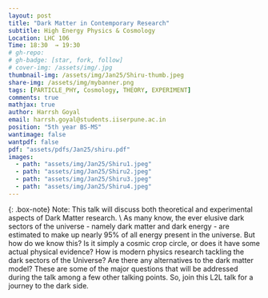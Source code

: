 ```yaml
---
layout: post
title: "Dark Matter in Contemporary Research"
subtitle: High Energy Physics & Cosmology
Location: LHC 106
Time: 18:30  → 19:30
# gh-repo:
# gh-badge: [star, fork, follow]
# cover-img: /assets/img/.jpg
thumbnail-img: /assets/img/Jan25/Shiru-thumb.jpeg
share-img: /assets/img/mybanner.png
tags: [PARTICLE_PHY, Cosmology, THEORY, EXPERIMENT]
comments: true
mathjax: true
author: Harrsh Goyal 
email: harrsh.goyal@students.iiserpune.ac.in
position: "5th year BS-MS"
wantimage: false
wantpdf: false
pdf: "assets/pdfs/Jan25/shiru.pdf"
images:
  - path: "assets/img/Jan25/Shiru1.jpeg"
  - path: "assets/img/Jan25/Shiru2.jpeg"
  - path: "assets/img/Jan25/Shiru3.jpeg"
  - path: "assets/img/Jan25/Shiru4.jpeg"
---
```

{: .box-note}
Note: This talk will discuss both theoretical and experimental aspects of Dark Matter research.
\\
As many know, the ever elusive dark sectors of the universe - namely dark matter and dark energy - are estimated to make up nearly 95% of all energy present in the universe. But how do we know this? Is it simply a cosmic crop circle, or does it have some actual physical evidence? How is modern physics research tackling the dark sectors of the Universe? Are there any alternatives to the dark matter model? These are some of the major questions that will be addressed during the talk among a few other talking points. So, join this L2L talk for a journey to the dark side.